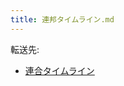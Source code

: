 ```yaml
---
title: 連邦タイムライン.md
---
```

<div>

転送先:

-   [連合タイムライン](/%E9%80%A3%E5%90%88%E3%82%BF%E3%82%A4%E3%83%A0%E3%83%A9%E3%82%A4%E3%83%B3 "連合タイムライン")

</div>

<div>

</div>
